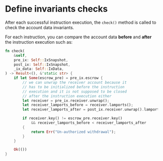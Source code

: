 # Define invariants checks

After each successful instruction execution, the `check()` method is called to check the account data invariants.

For each instruction, you can compare the account data **before** and **after** the instruction execution such as:

```rust
fn check(
    &self,
    pre_ix: Self::IxSnapshot,
    post_ix: Self::IxSnapshot,
    _ix_data: Self::IxData,
) -> Result<(), &'static str> {
    if let Some(escrow_pre) = pre_ix.escrow {
        // we can unwrap the receiver account because it
        // has to be initialized before the instruction
        // execution and it is not supposed to be closed
        // after the instruction execution either
        let receiver = pre_ix.receiver.unwrap();
        let receiver_lamports_before = receiver.lamports();
        let receiver_lamports_after = post_ix.receiver.unwrap().lamports();

        if receiver.key() != escrow_pre.receiver.key()
            && receiver_lamports_before < receiver_lamports_after
        {
            return Err("Un-authorized withdrawal");
        }
    }

    Ok(())
}
```
